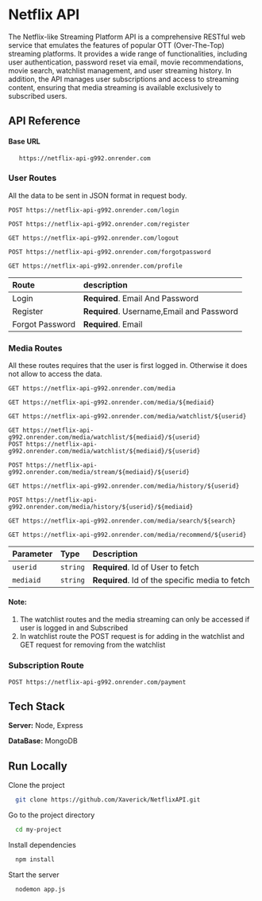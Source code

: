 
# Netflix API 

The Netflix-like Streaming Platform API is a comprehensive RESTful web service that emulates the features of popular OTT (Over-The-Top) streaming platforms. It provides a wide range of functionalities, including user authentication, password reset via email, movie recommendations, movie search, watchlist management, and user streaming history. In addition, the API manages user subscriptions and access to streaming content, ensuring that media streaming is available exclusively to subscribed users.




## API Reference

#### Base URL

```http
   https://netflix-api-g992.onrender.com
```
### User Routes
All the data to be sent in JSON format in request body.

```http
POST https://netflix-api-g992.onrender.com/login
```

```http
POST https://netflix-api-g992.onrender.com/register
```

```http
GET https://netflix-api-g992.onrender.com/logout
```

```http
POST https://netflix-api-g992.onrender.com/forgotpassword
```

```http
GET https://netflix-api-g992.onrender.com/profile
```

| Route | description                       |
| :-------- | :-------------------------------- |
| Login   |   **Required**. Email And Password |
| Register |  **Required**. Username,Email and Password |
| Forgot Password |  **Required**. Email|


### Media Routes
All these routes requires that the user is first logged in. Otherwise it does not allow to access the data.

```http
GET https://netflix-api-g992.onrender.com/media
```

```http
GET https://netflix-api-g992.onrender.com/media/${mediaid}
```

```http
GET https://netflix-api-g992.onrender.com/media/watchlist/${userid}
```

```http
GET https://netflix-api-g992.onrender.com/media/watchlist/${mediaid}/${userid}
POST https://netflix-api-g992.onrender.com/media/watchlist/${mediaid}/${userid}
```
```http
POST https://netflix-api-g992.onrender.com/media/stream/${mediaid}/${userid}
```

```http
GET https://netflix-api-g992.onrender.com/media/history/${userid}
```

```http
POST https://netflix-api-g992.onrender.com/media/history/${userid}/${mediaid}
```

```http
GET https://netflix-api-g992.onrender.com/media/search/${search}
```
```http
GET https://netflix-api-g992.onrender.com/media/recommend/${userid}
```

| Parameter | Type     | Description                       |
| :-------- | :------- | :-------------------------------- |
| `userid`      | `string` | **Required**. Id of User to fetch |
| `mediaid`      | `string` | **Required**. Id of the specific media to fetch |

#### Note:
1) The watchlist routes and the media streaming can only be accessed if user is logged in and Subscribed
2) In watchlist route the POST request is for adding in the watchlist and GET request for removing from the watchlist


### Subscription Route

```http
POST https://netflix-api-g992.onrender.com/payment
```





## Tech Stack

**Server:** Node, Express

**DataBase:** MongoDB


## Run Locally

Clone the project

```bash
  git clone https://github.com/Xaverick/NetflixAPI.git
```

Go to the project directory

```bash
  cd my-project
```

Install dependencies

```bash
  npm install
```

Start the server

```bash
  nodemon app.js
```

